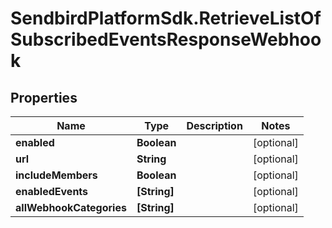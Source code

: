 # SendbirdPlatformSdk.RetrieveListOfSubscribedEventsResponseWebhook

## Properties

Name | Type | Description | Notes
------------ | ------------- | ------------- | -------------
**enabled** | **Boolean** |  | [optional] 
**url** | **String** |  | [optional] 
**includeMembers** | **Boolean** |  | [optional] 
**enabledEvents** | **[String]** |  | [optional] 
**allWebhookCategories** | **[String]** |  | [optional] 


